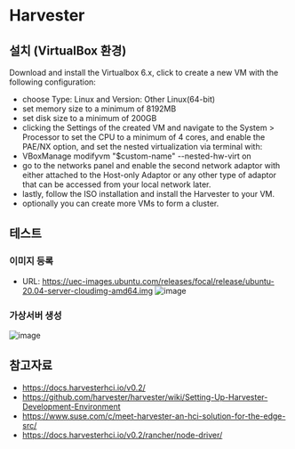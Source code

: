 # Harvester

## 설치 (VirtualBox 환경)

Download and install the Virtualbox 6.x, click to create a new VM with the following configuration:
- choose Type: Linux and Version: Other Linux(64-bit)
- set memory size to a minimum of 8192MB
- set disk size to a minimum of 200GB
- clicking the Settings of the created VM and navigate to the System > Processor to set the CPU to a minimum of 4 cores, 
  and enable the PAE/NX option, and set the nested virtualization via terminal with:
 - VBoxManage modifyvm "$custom-name" --nested-hw-virt on
 - go to the networks panel and enable the second network adaptor with either attached to the Host-only Adaptor or any other type of adaptor 
   that can be accessed from your local network later.
- lastly, follow the ISO installation and install the Harvester to your VM.
- optionally you can create more VMs to form a cluster.

## 테스트 
### 이미지 등록 
- URL: https://uec-images.ubuntu.com/releases/focal/release/ubuntu-20.04-server-cloudimg-amd64.img
![image](https://user-images.githubusercontent.com/11453229/123719741-44d28d00-d8bd-11eb-8220-a2223a856751.png)

### 가상서버 생성
![image](https://user-images.githubusercontent.com/11453229/123720464-2077b000-d8bf-11eb-86f5-a112da5ac519.png)


## 참고자료
- https://docs.harvesterhci.io/v0.2/
- https://github.com/harvester/harvester/wiki/Setting-Up-Harvester-Development-Environment
- https://www.suse.com/c/meet-harvester-an-hci-solution-for-the-edge-src/
- https://docs.harvesterhci.io/v0.2/rancher/node-driver/
